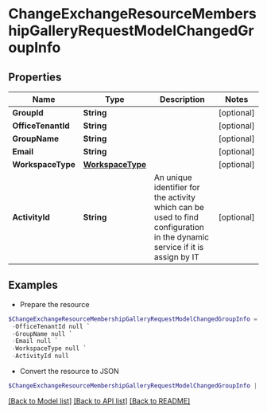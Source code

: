 # ChangeExchangeResourceMembershipGalleryRequestModelChangedGroupInfo
## Properties

Name | Type | Description | Notes
------------ | ------------- | ------------- | -------------
**GroupId** | **String** |  | [optional] 
**OfficeTenantId** | **String** |  | [optional] 
**GroupName** | **String** |  | [optional] 
**Email** | **String** |  | [optional] 
**WorkspaceType** | [**WorkspaceType**](WorkspaceType.md) |  | [optional] 
**ActivityId** | **String** | An unique identifier for the activity which can be used to find configuration in the dynamic service if it is assign by IT | [optional] 

## Examples

- Prepare the resource
```powershell
$ChangeExchangeResourceMembershipGalleryRequestModelChangedGroupInfo = New-Cloud.Governance.ClientChangeExchangeResourceMembershipGalleryRequestModelChangedGroupInfo  -GroupId null `
 -OfficeTenantId null `
 -GroupName null `
 -Email null `
 -WorkspaceType null `
 -ActivityId null
```

- Convert the resource to JSON
```powershell
$ChangeExchangeResourceMembershipGalleryRequestModelChangedGroupInfo | ConvertTo-JSON
```

[[Back to Model list]](../README.md#documentation-for-models) [[Back to API list]](../README.md#documentation-for-api-endpoints) [[Back to README]](../README.md)

